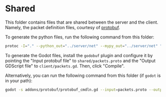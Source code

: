 # Shared
This folder contains files that are shared between the server and the client. Namely, the packet 
definition files, courtesy of [protobuf](https://developers.google.com/protocol-buffers/).

To generate the python files, run the following command from this folder:
```bash
protoc -I="." --python_out="../server/net" --mypy_out="../server/net" "./packets.proto"
```

To generate the Godot files, install the `godobuf` plugin and configure it by pointing the 
"Input protobuf file" to `shared/packets.proto` and the "Output GDScript file" to 
`client/packets.gd`. Then, click "Compile".

Alternatively, you can run the following command from this folder (if `godot` is in your path):
```bash
godot -s addons/protobuf/protobuf_cmdln.gd --input=packets.proto --output=client/packets.gd
```